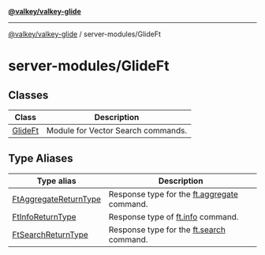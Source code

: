 [**@valkey/valkey-glide**](../../README.md)

***

[@valkey/valkey-glide](../../modules.md) / server-modules/GlideFt

# server-modules/GlideFt

## Classes

| Class | Description |
| ------ | ------ |
| [GlideFt](classes/GlideFt.md) | Module for Vector Search commands. |

## Type Aliases

| Type alias | Description |
| ------ | ------ |
| [FtAggregateReturnType](type-aliases/FtAggregateReturnType.md) | Response type for the [ft.aggregate](classes/GlideFt.md#aggregate) command. |
| [FtInfoReturnType](type-aliases/FtInfoReturnType.md) | Response type of [ft.info](classes/GlideFt.md#info) command. |
| [FtSearchReturnType](type-aliases/FtSearchReturnType.md) | Response type for the [ft.search](classes/GlideFt.md#search) command. |
